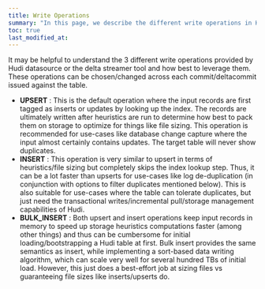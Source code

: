 ```yaml
---
title: Write Operations
summary: "In this page, we describe the different write operations in Hudi."
toc: true
last_modified_at:
---
```


It may be helpful to understand the 3 different write operations provided by Hudi datasource or the delta streamer tool and how best to leverage them. These operations
can be chosen/changed across each commit/deltacommit issued against the table.


- **UPSERT** : This is the default operation where the input records are first tagged as inserts or updates by looking up the index.
  The records are ultimately written after heuristics are run to determine how best to pack them on storage to optimize for things like file sizing.
  This operation is recommended for use-cases like database change capture where the input almost certainly contains updates. The target table will never show duplicates.
- **INSERT** : This operation is very similar to upsert in terms of heuristics/file sizing but completely skips the index lookup step. Thus, it can be a lot faster than upserts
  for use-cases like log de-duplication (in conjunction with options to filter duplicates mentioned below). This is also suitable for use-cases where the table can tolerate duplicates, but just
  need the transactional writes/incremental pull/storage management capabilities of Hudi.
- **BULK_INSERT** : Both upsert and insert operations keep input records in memory to speed up storage heuristics computations faster (among other things) and thus can be cumbersome for
  initial loading/bootstrapping a Hudi table at first. Bulk insert provides the same semantics as insert, while implementing a sort-based data writing algorithm, which can scale very well for several hundred TBs
  of initial load. However, this just does a best-effort job at sizing files vs guaranteeing file sizes like inserts/upserts do.
